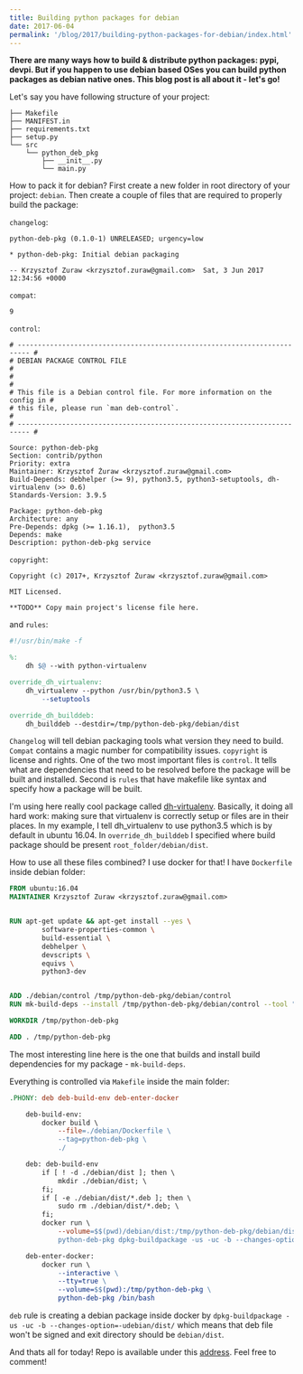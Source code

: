 ```yaml
---
title: Building python packages for debian
date: 2017-06-04
permalink: '/blog/2017/building-python-packages-for-debian/index.html'
---
```


**There are many ways how to build & distribute python packages: pypi,
devpi. But if you happen to use debian based OSes you can build python
packages as debian native ones. This blog post is all about it - let's
go!**

Let's say you have following structure of your project:

```shell
├── Makefile
├── MANIFEST.in
├── requirements.txt
├── setup.py
└── src
    └── python_deb_pkg
        ├── __init__.py
        └── main.py
```

How to pack it for debian? First create a new folder in root directory
of your project: `debian`. Then create a couple of files that are
required to properly build the package:

`changelog`:

```text
python-deb-pkg (0.1.0-1) UNRELEASED; urgency=low

* python-deb-pkg: Initial debian packaging

-- Krzysztof Zuraw <krzysztof.zuraw@gmail.com>  Sat, 3 Jun 2017 12:34:56 +0000
```

`compat`:

```text
9
```

`control`:

```text
# ------------------------------------------------------------------------- #
# DEBIAN PACKAGE CONTROL FILE                                               #
#                                                                           #
# This file is a Debian control file. For more information on the config in #
# this file, please run `man deb-control`.                                  #
# ------------------------------------------------------------------------- #

Source: python-deb-pkg
Section: contrib/python
Priority: extra
Maintainer: Krzysztof Żuraw <krzysztof.zuraw@gmail.com>
Build-Depends: debhelper (>= 9), python3.5, python3-setuptools, dh-virtualenv (>> 0.6)
Standards-Version: 3.9.5

Package: python-deb-pkg
Architecture: any
Pre-Depends: dpkg (>= 1.16.1),  python3.5
Depends: make
Description: python-deb-pkg service
```

`copyright`:

```text
Copyright (c) 2017+, Krzysztof Żuraw <krzysztof.zuraw@gmail.com>

MIT Licensed.

**TODO** Copy main project's license file here.
```

and `rules`:

```makefile
#!/usr/bin/make -f

%:
    dh $@ --with python-virtualenv

override_dh_virtualenv:
    dh_virtualenv --python /usr/bin/python3.5 \
        --setuptools

override_dh_builddeb:
    dh_builddeb --destdir=/tmp/python-deb-pkg/debian/dist
```

`Changelog` will tell debian packaging tools what version they need to
build. `Compat` contains a magic number for compatibility issues.
`copyright` is license and rights. One of the two most important files
is `control`. It tells what are dependencies that need to be resolved
before the package will be built and installed. Second is `rules` that
have makefile like syntax and specify how a package will be built.

I'm using here really cool package called
[dh-virtualenv](https://github.com/spotify/dh-virtualenv). Basically, it
doing all hard work: making sure that virtualenv is correctly setup or
files are in their places. In my example, I tell dh_virtualenv to use
python3.5 which is by default in ubuntu 16.04. In `override_dh_builddeb`
I specified where build package should be present
`root_folder/debian/dist`.

How to use all these files combined? I use docker for that! I have
`Dockerfile` inside debian folder:

```dockerfile
FROM ubuntu:16.04
MAINTAINER Krzysztof Zuraw <krzysztof.zuraw@gmail.com>


RUN apt-get update && apt-get install --yes \
        software-properties-common \
        build-essential \
        debhelper \
        devscripts \
        equivs \
        python3-dev


ADD ./debian/control /tmp/python-deb-pkg/debian/control
RUN mk-build-deps --install /tmp/python-deb-pkg/debian/control --tool "apt-get --allow-downgrades --yes"

WORKDIR /tmp/python-deb-pkg

ADD . /tmp/python-deb-pkg
```

The most interesting line here is the one that builds and install build
dependencies for my package - `mk-build-deps`.

Everything is controlled via `Makefile` inside the main folder:

```makefile
.PHONY: deb deb-build-env deb-enter-docker

    deb-build-env:
        docker build \
            --file=./debian/Dockerfile \
            --tag=python-deb-pkg \
            ./

    deb: deb-build-env
        if [ ! -d ./debian/dist ]; then \
            mkdir ./debian/dist; \
        fi;
        if [ -e ./debian/dist/*.deb ]; then \
            sudo rm ./debian/dist/*.deb; \
        fi;
        docker run \
            --volume=$$(pwd)/debian/dist:/tmp/python-deb-pkg/debian/dist \
            python-deb-pkg dpkg-buildpackage -us -uc -b --changes-option=-udebian/dist/

    deb-enter-docker:
        docker run \
            --interactive \
            --tty=true \
            --volume=$$(pwd):/tmp/python-deb-pkg \
            python-deb-pkg /bin/bash
```

`deb` rule is creating a debian package inside docker by
`dpkg-buildpackage -us -uc -b --changes-option=-udebian/dist/` which
means that deb file won't be signed and exit directory should be
`debian/dist`.

And thats all for today! Repo is available under this
[address](https://github.com/krzysztofzuraw/personal-blog-projects/tree/master/python_deb_pkg).
Feel free to comment!

